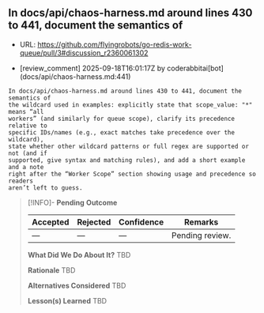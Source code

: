## In docs/api/chaos-harness.md around lines 430 to 441, document the semantics of

- URL: https://github.com/flyingrobots/go-redis-work-queue/pull/3#discussion_r2360061302

- [review_comment] 2025-09-18T16:01:17Z by coderabbitai[bot] (docs/api/chaos-harness.md:441)

```text
In docs/api/chaos-harness.md around lines 430 to 441, document the semantics of
the wildcard used in examples: explicitly state that scope_value: "*" means “all
workers” (and similarly for queue scope), clarify its precedence relative to
specific IDs/names (e.g., exact matches take precedence over the wildcard),
state whether other wildcard patterns or full regex are supported or not (and if
supported, give syntax and matching rules), and add a short example and a note
right after the “Worker Scope” section showing usage and precedence so readers
aren’t left to guess.
```

> [!INFO]- **Pending**
> **Outcome**
> 
> | Accepted | Rejected | Confidence | Remarks |
> |----------|----------|------------|---------|
> | — | — | — | Pending review. |
>
> **What Did We Do About It?**
> TBD
>
> **Rationale**
> TBD
>
> **Alternatives Considered**
> TBD
>
> **Lesson(s) Learned**
> TBD
